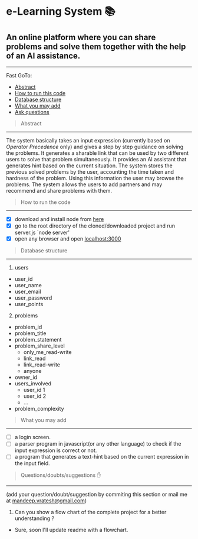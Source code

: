 e-Learning System :books:
===

## An online platform where you can share problems and solve them together with the help of an AI assistance.
---

Fast GoTo:
- [Abstract](https://github.com/mandeep-vratesh/learning/blob/master/README.md#abstract)
- [How to run this code](https://github.com/mandeep-vratesh/learning/blob/master/README.md#how-to-run-the-code)
- [Database structure](https://github.com/mandeep-vratesh/learning/blob/master/README.md#database-structure)
- [What you may add](https://github.com/mandeep-vratesh/learning/blob/master/README.md#what-you-may-add)
- [Ask questions](https://github.com/mandeep-vratesh/learning/blob/master/README.md#ask-questions)

>Abstract
---

  The system basically takes an input expression (currently based on _Operator Precedence_ only) and gives a step by step guidance on solving the problems. It generates a sharable link that can be used by two different users to solve that problem simultaneously. It provides an AI assistant that generates hint based on the current situation.
  The system stores the previous solved problems by the user, accounting the time taken and hardness of the problem. Using this information the user may browse the problems.
  The system allows the users to add partners and may recommend and share problems with them.
  
>How to run the code
---

- [x] download and install node from [here](https://nodejs.org/en/)
- [x] go to the root directory of the cloned/downloaded project and run server.js
      `node server'
- [x] open any browser and open [localhost:3000](http://localhost:3000)

>Database structure
---

1. users
  - user_id
  - user_name
  - user_email
  - user_password
  - user_points
2. problems
  - problem_id
  - problem_title
  - problem_statement
  - problem_share_level
      * only_me_read-write
      * link_read
      * link_read-write
      * anyone
  - owner_id
  - users_involved
      * user_id 1
      * user_id 2
      * ...
  - problem_complexity
  
>What you may add
---

- [ ] a login screen.
- [ ] a parser program in javascript(or any other language) to check if the input expression is correct or not.
- [ ] a program that generates a text-hint based on the current expression in the input field.

>Questions/doubts/suggestions :raised_hand:
---

(add your question/doubt/suggestion by commiting this section or mail me at mandeep.vratesh@gmail.com)

1. Can you show a flow chart of the complete project for a better understanding ?
  - Sure, soon I'll update readme with a flowchart.
